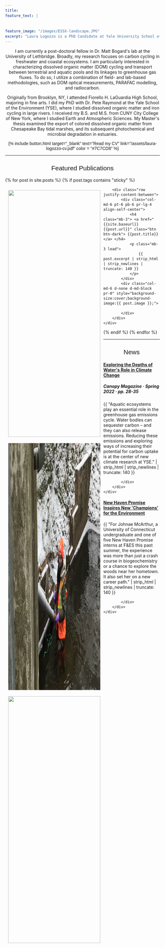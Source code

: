 ```yaml
---
title: 
feature_text: |
 
  
feature_image: "/images/ESSX-landscape.JPG"
excerpt: "Laura Logozzo is a PhD Candidate at Yale University School of the Environment"
---
```


<p align = "center">
I am currently a post-doctoral fellow in Dr. Matt Bogard's lab at the University of Lethbridge. Broadly, 
my research focuses on carbon cycling in freshwater and coastal ecosystems. I am particularly 
interested in characterizing dissolved organic matter (DOM) cycling and transport between terrestrial 
and aquatic pools and its linkages to greenhouse gas fluxes. To do so, I utilize a combination of 
field- and lab-based methodologies, such as DOM optical measurements, PARAFAC modelling, 
and radiocarbon.

</p>
<p align = "center">
  Originally from Brooklyn, NY, I attended Fiorello H. LaGuardia High School, majoring in fine arts.
  I did my PhD with Dr. Pete Raymond at the Yale School of the Environment (YSE), 
  where I studied dissolved organic matter and iron cycling in large rivers.
  I received my B.S. and M.S. from CUNY City College of New York, where I studied Earth 
  and Atmospheric Sciences. My Master's thesis examined the export of colored dissolved 
  organic matter from Chesapeake Bay tidal marshes, and its subsequent photochemical and 
  microbial degradation in estuaries.
</p>

<p align="center" style ="font-family:'Helvetica',sans-serif;"> {% include button.html target="_blank" text="Read my CV" link="/assets/laura-logozzo-cv.pdf" color = "#7C7CD8" %} </p>

---
<h2 align="center" style="font-family:'Helvetica',sans-serif; font-weight:normal"> Featured Publications </h2>


    
<!-- Sticky - add sticky tag to the post you want to highlight here - tags: [sticky] -->
{% for post in site.posts %} 
{% if post.tags contains "sticky" %}
<div class="jumbotron">
    <div class="pl-4 pr-0 h-100 tofront">
    <img src="{{ post.image }}" caption="" position="left" align="left" width="300" height="800" style="padding:10px">

        <div class="row justify-content-between">
            <div class="col-md-6 pt-6 pb-6 pr-lg-4 align-self-center">
                <h4 class="mb-3"> <a href="{{site.baseurl}}{{post.url}}" class="btn btn-dark"> {{post.title}} </a> </h4>
                <p class="mb-3 lead">
                    {{ post.excerpt | strip_html | strip_newlines | truncate: 140 }}
                </p>
            </div>
            <div class="col-md-6 d-none d-md-block pr-0" style="background-size:cover;background-image:{{ post.image }};">	

            </div>
        </div>
    </div>
</div> 
{% endif %}
{% endfor %}

---



<h2 align="center" style="font-family:'Helvetica',sans-serif; font-weight:normal"> News </h2>

<div class="jumbotron">
    <div class="pl-4 pr-0 h-100 tofront">
    <img src="/images/Laura-BUNN-Winter.JPG" caption="" position="left" align="left" width="300" height="800" style="padding:10px">
        <div class="row justify-content-between">
            <div class="col-md-6 pt-6 pb-6 pr-lg-4 align-self-center">
                <h4 class="mb-3"> <a href="https://environment.yale.edu/sites/default/files/2022-07/2022CanopySpring_ForWeb.pdf" class="btn btn-dark" target = "_blank_"> Exploring the Depths of Water's Role in Climate Change </a> </h4>
                <h5> <i> Canopy Magazine </i> &middot; Spring 2022 &middot; pp. 28-35 </h5>
                <p class="mb-3 lead">
                    {{ "Aquatic ecosystems play an essential role in the greenhouse gas emissions cycle. Water bodies can sequester carbon – and they can also release emissions. Reducing these emissions and exploring ways of increasing their potential for carbon uptake is at the center of new climate research at YSE."
 | strip_html | strip_newlines | truncate: 140 }}
                </p>
            </div>
            <div class="col-md-6 d-none d-md-block pr-0" style="background-size:cover;background-image:{{ post.image }};">	

            </div>
        </div>
    </div>
</div> 


<div class="jumbotron">
    <div class="pl-4 pr-0 h-100 tofront">
    <img src="https://environment.yale.edu/sites/default/files/styles/large/public/content/images/4136/new-haven-promise-2.jpg?itok=Xdd3SHxl" caption="" position="left" align="left" width="300" height="800" style="padding:10px">
        <div class="row justify-content-between">
            <div class="col-md-6 pt-6 pb-6 pr-lg-4 align-self-center">
                <h4 class="mb-3"> <a href="https://environment.yale.edu/news/article/new-haven-promise-introduces-students-to-environmental-studies/" class="btn btn-dark" target = "_blank_"> New Haven Promise Inspires New 'Champions' for the Environment </a> </h4>
                <p class="mb-3 lead">
                    {{ "For Johnae McArthur, a University of Connecticut undergraduate and one of five New Haven Promise interns at F&ES this past summer, the experience was more than just a crash course in biogeochemistry or a chance to explore the woods near her hometown. It also set her on a new career path."
 | strip_html | strip_newlines | truncate: 140 }}
                </p>
            </div>
            <div class="col-md-6 d-none d-md-block pr-0" style="background-size:cover;background-image:{{ post.image }};">	

            </div>
        </div>
    </div>
</div>